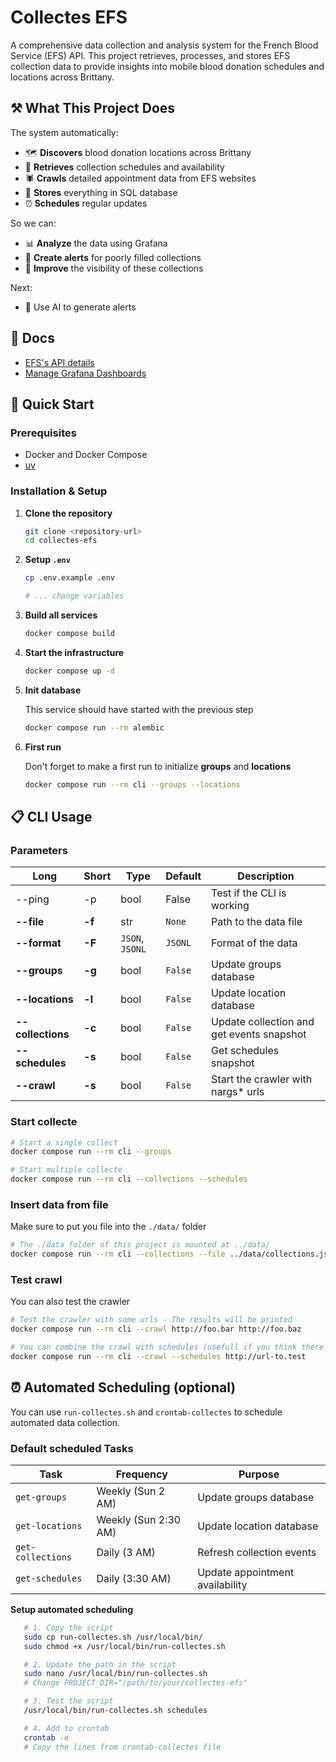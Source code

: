 # Collectes EFS

A comprehensive data collection and analysis system for the French Blood Service (EFS) API. This project retrieves, processes, and stores EFS collection data to provide insights into mobile blood donation schedules and locations across Brittany.

## ⚒️ What This Project Does

The system automatically:
- 🗺️ **Discovers** blood donation locations across Brittany
- 📅 **Retrieves** collection schedules and availability
- 🕷️ **Crawls** detailed appointment data from EFS websites  
- 💾 **Stores** everything in SQL database
- ⏰ **Schedules** regular updates

So we can:
- 📊 **Analyze** the data using Grafana
- 🚨 **Create alerts** for poorly filled collections
- 👀 **Improve** the visibility of these collections

Next:
- 🤖 Use AI to generate alerts 

## 📃 Docs
- [EFS's API details](./docs/efs_api_info.md)
- [Manage Grafana Dashboards](./docs/grafana-manage_dashboards.md)

## 🚀 Quick Start

### Prerequisites
- Docker and Docker Compose
- [uv](https://docs.astral.sh/uv/getting-started/installation/)

### Installation & Setup

1. **Clone the repository**

   ```bash
   git clone <repository-url>
   cd collectes-efs
   ```

2. **Setup `.env`**
   
   ```bash
   cp .env.example .env

   # ... change variables
   ```

3. **Build all services**

   ```bash
   docker compose build
   ```

4. **Start the infrastructure**

   ```bash
   docker compose up -d
   ```

5. **Init database**

   This service should have started with the previous step
   ```bash
   docker compose run --rm alembic
   ```
   
6. **First run**

   Don't forget to make a first run to initialize **groups** and **locations**
   ```bash
   docker compose run --rm cli --groups --locations
   ```

## 📋 CLI Usage
### Parameters
| Long              | Short  | Type            | Default | Description                               |
| ----------------- | ------ | --------------- | ------- | ----------------------------------------- |
| --ping            | -p     | bool            | False   | Test if the CLI is working                |
| **--file**        | **-f** | str             | `None`  | Path to the data file                     |
| **--format**      | **-F** | `JSON`, `JSONL` | `JSONL` | Format of the data                        |
| **--groups**      | **-g** | bool            | `False` | Update groups database                    |
| **--locations**   | **-l** | bool            | `False` | Update location database                  |
| **--collections** | **-c** | bool            | `False` | Update collection and get events snapshot |
| **--schedules**   | **-s** | bool            | `False` | Get schedules snapshot                    |
| **--crawl**       | **-s** | bool            | `False` | Start the crawler with nargs* urls        |

### Start collecte

```bash
# Start a single collect
docker compose run --rm cli --groups

# Start multiple collecte
docker compose run --rm cli --collections --schedules
```

### Insert data from file
Make sure to put you file into the `./data/` folder

```bash
# The ./data folder of this project is mounted at ../data/ 
docker compose run --rm cli --collections --file ../data/collections.json
```

### Test crawl
You can also test the crawler
```bash
# Test the crawler with some urls - The results will be printed
docker compose run --rm cli --crawl http://foo.bar http://foo.baz

# You can combine the crawl with schedules (usefull if you think there is a problem with a specific collection)
docker compose run --rm cli --crawl --schedules http://url-to.test
```

## ⏰ Automated Scheduling (optional)

You can use `run-collectes.sh` and `crontab-collectes` to schedule automated data collection.

### Default scheduled Tasks
| Task | Frequency | Purpose |
|------|-----------|---------|
| `get-groups` | Weekly (Sun 2 AM) | Update groups database |
| `get-locations` | Weekly (Sun 2:30 AM) | Update location database |
| `get-collections` | Daily (3 AM) | Refresh collection events |
| `get-schedules` | Daily (3:30 AM) | Update appointment availability |

**Setup automated scheduling**
```bash
   # 1. Copy the script
   sudo cp run-collectes.sh /usr/local/bin/
   sudo chmod +x /usr/local/bin/run-collectes.sh

   # 2. Update the path in the script
   sudo nano /usr/local/bin/run-collectes.sh
   # Change PROJECT_DIR="/path/to/your/collectes-efs"

   # 3. Test the script
   /usr/local/bin/run-collectes.sh schedules

   # 4. Add to crontab
   crontab -e
   # Copy the lines from crontab-collectes file
```
